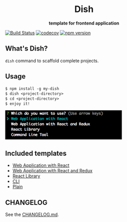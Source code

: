 <div align="center">
  <h1>Dish</h1>
</div>

<div align="center">
  <strong>template for frontend application</strong>
</div>

[![Build Status](https://travis-ci.org/abouthiroppy/dish.svg?branch=master)](https://travis-ci.org/abouthiroppy/dish)
[![codecov](https://codecov.io/gh/abouthiroppy/dish/branch/master/graph/badge.svg)](https://codecov.io/gh/abouthiroppy/dish)
[![npm version](https://badge.fury.io/js/my-dish.svg)]()

## What's Dish?
`dish` command to scaffold complete projects.

## Usage

```shell
$ npm install -g my-dish
$ dish <project-directory>
$ cd <project-directory>
$ enjoy it!
```
![](./images/img1.png)

## Included templates
- [Web Application with React](./template/react-application)
- [Web Application with React and Redux](./template/react-redux-application)
- [React Library](./template/react-library)
- [CLI](./template/cli)
- [Plain](./template/plain)

## CHANGELOG
See the [CHANGELOG.md](./CHANGELOG.md).
